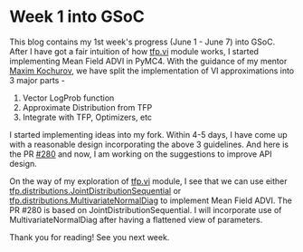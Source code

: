 # Week 1 into GSoC

This blog contains my 1st week's progress (June 1 - June 7) into GSoC. After I have got a fair intuition of how [tfp.vi](https://www.tensorflow.org/probability/api_docs/python/tfp/vi) module works, I started implementing Mean Field ADVI in PyMC4. With the guidance of my mentor [Maxim Kochurov](https://github.com/ferrine), we have split the implementation of VI approximations into 3 major parts -

1. Vector LogProb function
2. Approximate Distribution from TFP
3. Integrate with TFP, Optimizers, etc

I started implementing ideas into my fork. Within 4-5 days, I have come up with a reasonable design incorporating the above 3 guidelines. And here is the PR [#280](https://github.com/pymc-devs/pymc4/pull/280) and now, I am working on the suggestions to improve API design.

On the way of my exploration of [tfp.vi](https://www.tensorflow.org/probability/api_docs/python/tfp/vi) module, I see that we can use either [tfp.distributions.JointDistributionSequential](https://www.tensorflow.org/probability/api_docs/python/tfp/distributions/JointDistributionSequential?version=nightly) or [tfp.distributions.MultivariateNormalDiag](https://www.tensorflow.org/probability/api_docs/python/tfp/distributions/MultivariateNormalDiag?version=nightly) to implement Mean Field ADVI. The PR #280 is based on JointDistributionSequential. I will incorporate use of MultivariateNormalDiag after having a flattened view of parameters.

Thank you for reading!
See you next week.
